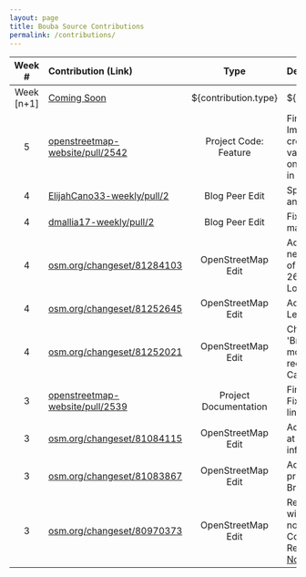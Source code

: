 ```yaml
---
layout: page
title: Bouba Source Contributions
permalink: /contributions/
---
```


<!--
The first column, Contribution, must be a hyperlink to the actual contribution,
such as the Wikipedia edit or pull request, etc., with a suitable name.
Type of the contribution should be "Wikipedia edit", "OpenStreet Map feature",
"Project Documentation", "Project Code", "Blog Edit", etc.

The Description should include a brief summary of what you did.

Replace the first row below with your contribution and add new ones below it
following the same syntax.

-->


| Week #  | Contribution (Link)  | Type  | Description |
|:---:|:---|:---:|:---|
| Week [n+1] |  [Coming Soon](https://xkcd.com/)   |  ${contribution.type}   |  ${contribution.description}    |
|  5  | [openstreetmap-website/pull/2542](https://github.com/openstreetmap/openstreetmap-website/pull/2542)  | Project Code: Feature | First code contribution! Implemented 'mailto:' link creation for email tag values in an object's data on the OSM site. Merged in 2 weeks. :tada::tada:
|  4  | [ElijahCano33-weekly/pull/2](https://github.com/hunter-college-ossd-spr-2020/ElijahCano33-weekly/pull/2)  |  Blog Peer Edit | Split up run on sentences and made grammar edits. |
|  4  | [dmallia17-weekly/pull/2](https://github.com/hunter-college-ossd-spr-2020/dmallia17-weekly/pull/2)  |  Blog Peer Edit | Fixed a broken link and made wording changes. |
|  4  | [osm.org/changeset/81284103](https://www.openstreetmap.org/changeset/81284103)  |  OpenStreetMap Edit | Added two restaurants near the Southeast Corner of Lexington Avenue & 26th St: Cousins Maine Lobster and Popeyes. |
|  4  | [osm.org/changeset/81252645](https://www.openstreetmap.org/changeset/81252645)  |  OpenStreetMap Edit | Added Citi Bike Station at Lexington Ave & E 26 St | 
|  4  | [osm.org/changeset/81252021](https://www.openstreetmap.org/changeset/81252021)  |  OpenStreetMap Edit | Changed name from 'Brookdale Residence' to more common and widely recognized 'Brookdale Campus'. | 
|  3  | [openstreetmap-website/pull/2539](https://github.com/openstreetmap/openstreetmap-website/pull/2539) | Project Documentation | First Github Contribution! Fixed a single typo in a link, I did.  |
|  3  | [osm.org/changeset/81084115](https://www.openstreetmap.org/changeset/81084115)  |  OpenStreetMap Edit | Added a 7-Eleven location at 333 E 23rd St with store information. | 
|  3  | [osm.org/changeset/81083867](https://www.openstreetmap.org/changeset/81083867)  |  OpenStreetMap Edit | Added information for private tennis court at Brookdale Residence. | 
|  3  | [osm.org/changeset/80970373](https://www.openstreetmap.org/changeset/80970373) | OpenStreetMap Edit | Replaced School for Deaf with headquarters of the non profit organization Council on Foreign Relations. This resolved [Note #334704](https://www.openstreetmap.org/note/334704).  |
